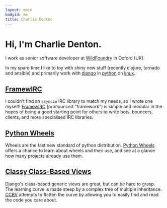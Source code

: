 ```yaml
---
layout: main
bodyid: me
title: Charlie Denton
---
```


# Hi, I'm Charlie Denton.

I work as senior software developer at [WildFoundry][wildfoundry] in Oxford (UK).

In my spare time I like to toy with shiny new stuff (recently clojure, tornado and ansible)
and primarily work with [django](http://djangoproject.com) in
[python](http://www.python.org/) on [linux](http://manjaro.org).

## [FramewIRC][framewirc]

I couldn't find an `asyncio` IRC library to match my needs, so I wrote one myself! [FramewIRC][framewirc] (pronounced "framework") is simple and modular in the hopes of being a good starting point for others to write bots, bouncers, clients, and more specialised IRC libraries.


## [Python Wheels][pythonwheels]

Wheels are the fast new standard of python distribution. [Python Wheels][pythonwheels] offers a chance to learn about wheels and their use, and see at a glance how many projects already use them.

## [Classy Class-Based Views][ccbv]

Django's class-based generic views are great, but can be hard to grasp. The learning curve is made steep by a complex tree of multiple inheritance. [CCBV][ccbv] attempts to flatten the curve by allowing you to easily find and read the code you care about.

[ccbv]: http://ccbv.co.uk/
[django]: http://djangoproject.com
[framewirc]: https://github.com/meshy/framewirc/
[manjaro]: http://manjaro.org
[python]: http://www.python.org/
[pythonwheels]: http://pythonwheels.com/
[wildfoundry]: http://wildfoundry.com/
